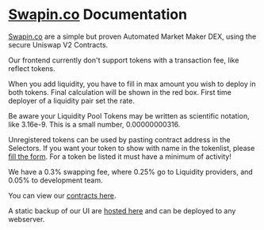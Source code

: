 # [Swapin.co](https://Swapin.co/dex) Documentation

[Swapin.co](https://Swapin.co/dex) are a simple but proven Automated Market Maker DEX, using the secure Uniswap V2 Contracts.

Our frontend currently don't support tokens with a transaction fee, like reflect tokens.

When you add liquidity, you have to fill in max amount you wish to deploy in both tokens. Final calculation will be shown in the red box. 
First time deployer of a liquidity pair set the rate.

Be aware your Liquidity Pool Tokens may be written as scientific notation, like 3.16e-9. This is a small number, 0.00000000316. 

Unregistered tokens can be used by pasting contract address in the Selectors. 
If you want your token to show with name in the tokenlist, please [fill the form](https://forms.gle/qFdcJTx13Qt13LHJA). For a token be listed it must have a minimum of activity!

We have a 0.3% swapping fee, where 0.25% go to Liquidity providers, and 0.05% to development team.

You can view our [contracts here](https://github.com/swapinco/contracts).


A static backup of our UI are [hosted here](https://github.com/swapinco/frontend) and can be deployed to any webserver.
